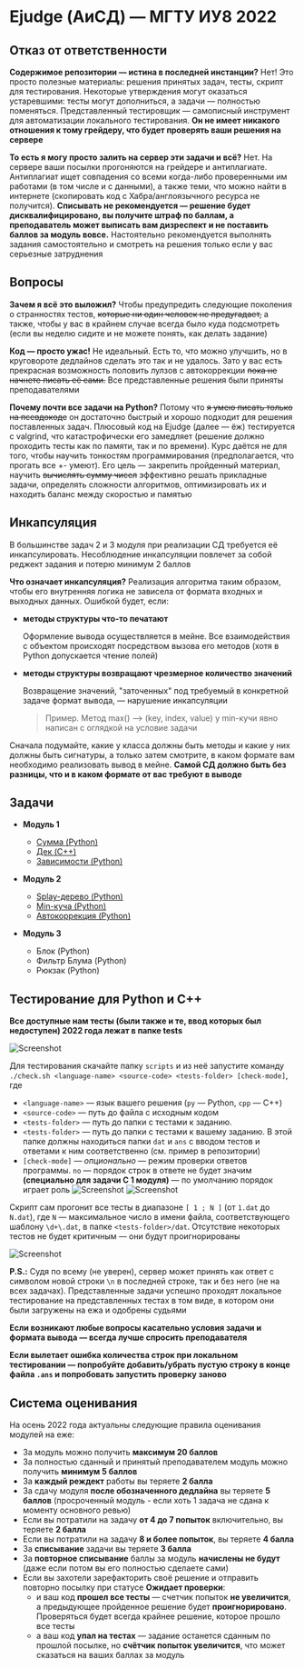 # Ejudge (АиСД) — МГТУ ИУ8 2022

## Отказ от ответственности

**Содержимое репозитории — истина в последней инстанции?**
Нет! Это просто полезные материалы: решения принятых задач, тесты,
скрипт для тестирования.
Некоторые утверждения могут оказаться устаревшими:
тесты могут дополниться, а задачи — полностью поменяться.
Представленный тестировщик —
самописный инструмент для автоматизации локального тестирования.
**Он не имеет никакого отношения к тому грейдеру,
что будет проверять ваши решения на сервере**

**То есть я могу просто залить на сервер эти задачи и всё?**
Нет. На сервере ваши посылки прогоняются на грейдере и антиплагиате.
Антиплагиат ищет совпадения со всеми когда-либо проверенными им работами
(в том числе и с данными), а также теми, что можно найти в интернете
(скопировать код с Хабра/англоязычного ресурса не получится).
**Списывать не рекомендуется — решение будет дисквалифицировано,
вы получите штраф по баллам,
а преподаватель может выписать вам дизреспект
и не поставить баллов за модуль вовсе.**
Настоятельно рекомендуется выполнять задания самостоятельно и
смотреть на решения только если у вас серьезные затруднения

## Вопросы

**Зачем я всё это выложил?**
Чтобы предупредить следующие поколения о странностях тестов,
~~которые ни один человек не предугадает,~~
а также, чтобы у вас в крайнем случае всегда было куда подсмотреть
(если вы неделю сидите и не можете понять, как делать задание)

**Код — просто ужас!**
Не идеальный. Есть то, что можно улучшить, но в круговороте дедлайнов сделать это так и не удалось.
Зато у вас есть прекрасная возможность половить лулзов с автокоррекции ~~пока не начнете писать её сами.~~
Все представленные решения были приняты преподавателями

**Почему почти все задачи на Python?**
Потому что ~~я умею писать только на псевдокоде~~ он достаточно быстрый и хорошо
подходит для решения поставленных задач.
Плюсовый код на Ejudge (далее — ёж) тестируется с valgrind,
что катастрофически его замедляет (решение должно проходить тесты как по памяти, так и по времени).
Курс даётся не для того, чтобы научить тонкостям программирования (предполагается, что прогать все +- умеют).
Его цель — закрепить пройденный материал, научить ~~вычислять сумму чисел~~
эффективно решать прикладные задачи, определять сложности алгоритмов, оптимизировать их
и находить баланс между скоростью и памятью

## Инкапсуляция

В большинстве задач 2 и 3 модуля при реализации СД требуется её инкапсулировать.
Несоблюдение инкапсуляции повлечет за собой реджект задания и потерю минимум 2 баллов

**Что означает инкапсуляция?**
Реализация алгоритма таким образом,
чтобы его внутренняя логика не зависела от формата входных и выходных данных.
Ошибкой будет, если:

- **методы структуры что-то печатают**

  Оформление вывода осуществляется в мейне.
  Все взаимодействия с объектом происходят посредством вызова его методов
  (хотя в Python допускается чтение полей)

- **методы структуры возвращают чрезмерное количество значений**

  Возвращение значений,
  "заточенных" под требуемый в конкретной задаче формат вывода, — нарушение инкапсуляции
  > Пример. Метод max() —> (key, index, value)  у min-кучи явно
  > написан с оглядкой на условие задачи

Сначала подумайте, какие у класса должны быть методы и
какие у них должны быть сигнатуры, а только затем смотрите, в каком
формате вам необходимо реализовать вывод в мейне.
**Самой СД должно быть без разницы, что и в каком формате от вас требуют в выводе**

## Задачи

* **Модуль 1**
    * [Сумма (Python)](module-1/a-sum.py)
    * [Дек (C++)](module-1/b-dequeue.cpp)
    * [Зависимости (Python)](module-1/c-dependencies.py)

* **Модуль 2**
    * [Splay-дерево (Python)](module-2/b-splay-tree.py)
    * [Min-куча (Python)](module-2/c-min-heap.py)
    * [Автокоррекция (Python)](module-2/d-autocorrection.py)

* **Модуль 3**
    * Блок (Python)
    * Фильтр Блума (Python)
    * Рюкзак (Python)

## Тестирование для Python и C++

**Все доступные нам тесты
(были также и те, ввод которых был недоступен)
2022 года лежат в папке tests**

![Screenshot](assets/checker-dequeue.png)

Для тестирования скачайте папку `scripts` и из неё запустите команду
`./check.sh <language-name> <source-code> <tests-folder> [check-mode]`, где

- `<language-name>` — язык вашего решения (`py` — Python, `cpp` — C++)
- `<source-code>` — путь до файла с исходным кодом
- `<tests-folder>` — путь до папки с тестами к заданию.
- `<tests-folder>` — путь до папки с тестами к вашему заданию.
  В этой папке должны находиться папки `dat` и `ans` с вводом тестов
  и ответами к ним соответственно (см. пример в репозитории)
- `[check-mode]` — *опционально* — режим проверки ответов программы.
  `no` — порядок строк в ответе не будет значим **(специально для задачи C 1 модуля)**
  — по умолчанию порядок играет роль
  ![Screenshot](assets/checker-dependencies-no-mistakes.png)
  ![Screenshot](assets/checker-dependencies-no-correct.png)

Скрипт сам прогонит все тесты в диапазоне `[ 1 ; N ]` (от `1.dat` до `N.dat`),
где `N` — максимальное число в имени файла, соответствующего шаблону `\d+\.dat`,
в папке `<tests-folder>/dat`.
Отсутствие некоторых тестов не будет критичным — они будут проигнорированы

![Screenshot](assets/checker-splay-tree.png)

**P.S.:**
Судя по всему (не уверен), сервер может принять как ответ с символом новой строки `\n` в
последней строке, так и без него (не на всех задачах).
Представленные задачи успешно проходят локальное тестирование
на представленных тестах в том виде, в котором они были загружены на ежа и одобрены судьями

**Если возникают любые вопросы касательно условия задачи и формата вывода — всегда лучше
спросить преподавателя**

**Если вылетает ошибка количества строк при локальном тестировании — попробуйте добавить/убрать
пустую строку в конце файла `.ans` и попробовать запустить проверку заново**

## Система оценивания

На осень 2022 года актуальны следующие правила оценивания модулей на еже:

- За модуль можно получить **максимум 20 баллов**
- За полностью сданный и принятый преподавателем модуль можно получить **минимум 5 баллов**
- За **каждый реждект** работы вы теряете **2 балла**
- За сдачу модуля **после обозначенного дедлайна** вы теряете **5 баллов**
  (просроченный модуль - если хоть 1 задача не сдана к моменту основного ревью)
- Если вы потратили на задачу **от 4 до 7 попыток** включительно, вы теряете **2 балла**
- Если вы потратили на задачу **8 и более попыток**, вы теряете **4 балла**
- За **списывание** задачи вы теряете **3 балла**
- За **повторное списывание** баллы за модуль **начислены не будут**
  (даже если потом вы его полностью сделаете сами)
- Если вы захотели зарефакторить своё решение и отправить повторно посылку при статусе **Ожидает проверки**:
    * и ваш код **прошел все тесты** — счетчик попыток **не увеличится**,
      а предыдующее пройденное решение будет **проигнорировано**.
      Проверяться будет всегда крайнее решение, которое прошло все тесты
    * а ваш код **упал на тестах** — задание останется сданным по прошлой посылке,
      но **счётчик попыток увеличится**, что может сказаться на ваших баллах за модуль
